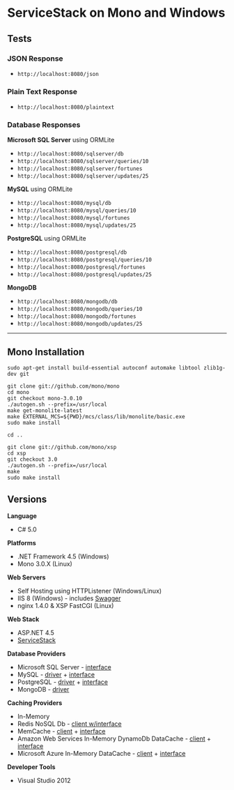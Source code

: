 # ServiceStack on Mono and Windows

## Tests

### JSON Response

* `http://localhost:8080/json`

### Plain Text Response

* `http://localhost:8080/plaintext`

### Database Responses

**Microsoft SQL Server** using ORMLite

* `http://localhost:8080/sqlserver/db`
* `http://localhost:8080/sqlserver/queries/10`
* `http://localhost:8080/sqlserver/fortunes`
* `http://localhost:8080/sqlserver/updates/25`

**MySQL** using ORMLite

* `http://localhost:8080/mysql/db`
* `http://localhost:8080/mysql/queries/10`
* `http://localhost:8080/mysql/fortunes`
* `http://localhost:8080/mysql/updates/25`

**PostgreSQL** using ORMLite

* `http://localhost:8080/postgresql/db`
* `http://localhost:8080/postgresql/queries/10`
* `http://localhost:8080/postgresql/fortunes`
* `http://localhost:8080/postgresql/updates/25`

**MongoDB**

* `http://localhost:8080/mongodb/db`
* `http://localhost:8080/mongodb/queries/10`
* `http://localhost:8080/mongodb/fortunes`
* `http://localhost:8080/mongodb/updates/25`

---

## Mono Installation

    sudo apt-get install build-essential autoconf automake libtool zlib1g-dev git

    git clone git://github.com/mono/mono
    cd mono
    git checkout mono-3.0.10
    ./autogen.sh --prefix=/usr/local
    make get-monolite-latest
    make EXTERNAL_MCS=${PWD}/mcs/class/lib/monolite/basic.exe
    sudo make install

    cd ..

    git clone git://github.com/mono/xsp
    cd xsp
    git checkout 3.0
    ./autogen.sh --prefix=/usr/local
    make
    sudo make install

## Versions

**Language**

* C# 5.0

**Platforms**

* .NET Framework 4.5 (Windows)
* Mono 3.0.X (Linux)

**Web Servers**

* Self Hosting using HTTPListener (Windows/Linux)
* IIS 8 (Windows) - includes [Swagger](http://www.nuget.org/packages/ServiceStack.Api.Swagger/)
* nginx 1.4.0 & XSP FastCGI (Linux)

**Web Stack**

* ASP.NET 4.5
* [ServiceStack](https://github.com/servicestack/servicestack/wiki)

**Database Providers**

* Microsoft SQL Server - [interface](http://www.nuget.org/packages/ServiceStack.OrmLite.SqlServer/)
* MySQL - [driver](http://www.nuget.org/packages/MySql.Data/) + [interface](http://www.nuget.org/packages/ServiceStack.OrmLite.MySql/)
* PostgreSQL - [driver](http://www.nuget.org/packages/Npgsql/) + [interface](http://www.nuget.org/packages/ServiceStack.OrmLite.PostgreSQL/)
* MongoDB - [driver](http://www.nuget.org/packages/mongocsharpdriver/)

**Caching Providers**

* In-Memory
* Redis NoSQL Db - [client w/interface](http://www.nuget.org/packages/ServiceStack.Redis)
* MemCache - [client](http://www.nuget.org/packages/EnyimMemcached) + [interface](http://www.nuget.org/packages/ServiceStack.Caching.Memcached)
* Amazon Web Services In-Memory DynamoDb DataCache - [client](http://www.nuget.org/packages/AWSSDK) + [interface](http://www.nuget.org/packages/ServiceStack.Caching.AwsDynamoDb)
* Microsoft Azure In-Memory DataCache - [client](http://www.nuget.org/packages/WindowsAzure.Caching) + [interface](http://www.nuget.org/packages/ServiceStack.Caching.Azure)

**Developer Tools**

* Visual Studio 2012
